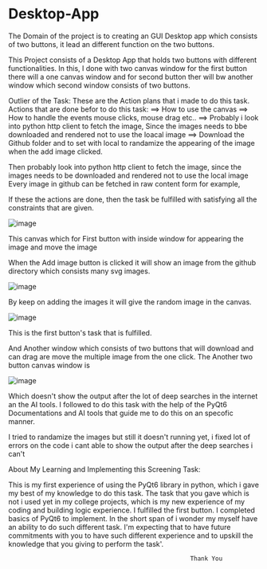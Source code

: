 # Desktop-App
The Domain of the project is to creating an GUI Desktop app which consists of two buttons, it lead an different function on the two buttons. 

This Project consists of a Desktop App that holds two buttons with different functionalities.
In this, I done with two canvas window for the first button there will a one canvas window and
for second button ther will bw another window which second window consists of two buttons.   

Outlier of the Task: 
These are the Action plans that i made to do this task.
 Actions that are done befor to do this task:
  ==> How to use the canvas 
  ==> How to handle the events mouse clicks, mouse drag etc..
  ==> Probably i look into python http client to fetch the image, Since the images needs to bbe downloaded and rendered not to use the loacal image 
  ==> Download the Github folder and to set with local to randamize the appearing of the image when the add image clicked.

Then probably look into python http client to fetch the image, since the images needs to be downloaded and rendered not to use the local image
Every image in github can be fetched in raw content form for example,

If these the actions are done, then the task be fulfilled  with satisfying all the constraints that are given.

![image](https://github.com/kaifshaheemj/Desktop-App/assets/107334941/7eb2514e-ea37-42ee-974e-e0b1df2ee334)

This canvas which for First button with inside window for appearing the image and move the image 

When the Add image button is clicked it will show an image from the github  directory which consists many svg images.

![image](https://github.com/kaifshaheemj/Desktop-App/assets/107334941/63ca0164-e1aa-4b24-8c49-27f4fa550a9a)

By keep on adding the images it will give the random image in the canvas.

![image](https://github.com/kaifshaheemj/Desktop-App/assets/107334941/07039e3e-4490-4a3d-af48-292bd7011391)


This is the first button's task that is fulfilled.

 
And Another window which consists of two buttons that will download and can drag are move the multiple image from the one click. 
The Another two button canvas window is 

![image](https://github.com/kaifshaheemj/Desktop-App/assets/107334941/e256378a-7ae7-406b-b2a1-c80a0740f095)


Which doesn't show the output after the lot of deep searches in the internet an the AI tools. 
I followed to do this task with the help of the PyQt6 Documentations and AI tools that guide me to do this on an specofic manner.

I tried to randamize the images but still it doesn't running yet, i fixed lot of errors on the code i cant able to show the output after the deep searches i can't

About My Learning and Implementing this Screening Task:

  This is my first experience of using the PyQt6 library in python, which i gave my best of my knowledge to do this task.
  The task that you gave which is not i used yet in my college projects, which is my new experience of my coding and building logic experience.
  I fulfilled the first button.
  I completed basics of PyQt6 to implement.
  In the short span of i wonder my myself have an ability  to do such different task.
  I'm expecting that to have future commitments with you to have such different experience and to upskill the knowledge that you giving to perform the task'.

                                                       Thank You
